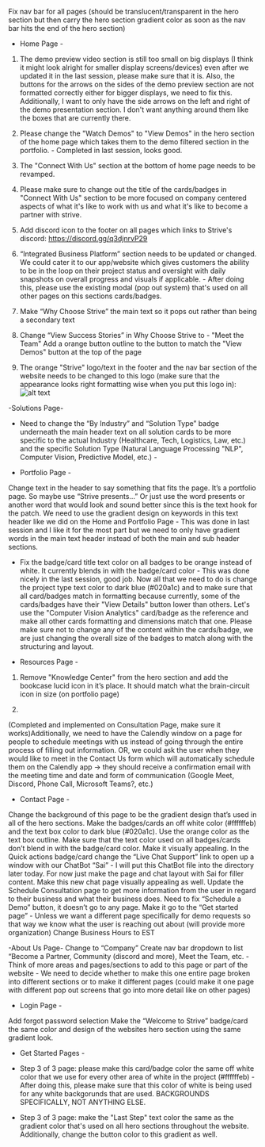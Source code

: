 Fix nav bar for all pages (should be translucent/transparent in the hero section but then carry the hero section gradient color as soon as the nav bar hits the end of the hero section)

- Home Page - 

1. The demo preview video section is still too small on big displays (I think it might look alright for smaller display screens/devices) even after we updated it in the last session, please make sure that it is. Also, the buttons for the arrows on the sides of the demo preview section are not formatted correctly either for bigger displays, we need to fix this. Additionally, I want to only have the side arrows on the left and right of the demo presentation section. I don't want anything around them like the boxes that are currently there. 

2. Please change the "Watch Demos" to "View Demos" in the hero section of the home page which takes them to the demo filtered section in the portfolio. - Completed in last session, looks good.

3. The "Connect With Us" section at the bottom of home page needs to be revamped.

5.  Please make sure to change out the title of the cards/badges in "Connect With Us" section to be more focused on company centered aspects of what it's like to work with us and what it's like to become a partner with strive. 

6. Add discord icon to the footer on all pages which links to Strive's discord: https://discord.gg/q3djnrvP29 

7. “Integrated Business Platform” section needs to be updated or changed. We could cater it to our app/website which gives customers the ability to be in the loop on their project status and oversight with daily snapshots on overall progress and visuals if applicable. - After doing this, please use the existing modal (pop out system) that's used on all other pages on this sections cards/badges.

8. Make “Why Choose Strive” the main text so it pops out rather than being a secondary text 

9. Change “View Success Stories” in Why Choose Strive to - "Meet the Team" Add a orange button outline to the button to match the "View Demos" button at the top of the page

10. The orange "Strive" logo/text in the footer and the nav bar section of the website needs to be changed to this logo (make sure that the appearance looks right formatting wise when you put this logo in):  ![alt text](STRIVE_orange_text_transparent_1500x1500.png)

-Solutions Page-

- Need to change the “By Industry” and “Solution Type” badge underneath the main header text on all solution cards to be more specific to the actual Industry (Healthcare, Tech, Logistics, Law, etc.) and the specific Solution Type (Natural Language Processing "NLP", Computer Vision, Predictive Model, etc.) - 


- Portfolio Page -

Change text in the header to say something that fits the page. It’s a portfolio page. So maybe use “Strive presents…” Or just use the word presents or another word that would look and sound better since this is the text hook for the patch. We need to use the gradient design on keywords in this text header like we did on the Home and Portfolio Page - This was done in last session and I like it for the most part but we need to only have gradient words in the main text header instead of both the main and sub header sections. 

- Fix the badge/card title text color on all badges to be orange instead of white. It currently blends in with the badge/card color - This was done nicely in the last session, good job. Now all that we need to do is change the project type text color to dark blue (#020a1c) and to make sure that all card/badges match in formatting because currently, some of the cards/badges have their "View Details" button lower than others. Let's use the "Computer Vision Analytics" card/badge as the reference and make all other cards formatting and dimensions match that one. Please make sure not to change any of the content within the cards/badge, we are just changing the overall size of the badges to match along with the structuring and layout. 

- Resources Page - 

1. Remove "Knowledge Center" from the hero section and add the bookcase lucid icon in it’s place. It should match what the brain-circuit icon in size (on portfolio page)

2.

(Completed and implemented on Consultation Page, make sure it works)Additionally, we need to have the Calendly window on a page for people to schedule meetings with us instead of going through the entire process of filling out information.
OR, we could ask the user when they would like to meet in the Contact Us form which will automatically schedule them on the Calendly app -> they should receive a confirmation email with the meeting time and date and form of communication (Google Meet, Discord, Phone Call, Microsoft Teams?, etc.)

- Contact Page - 

Change the background of this page to be the gradient design that’s used in all of the hero sections. Make the badges/cards an off white color (#ffffffeb) and the text box color to dark blue (#020a1c). Use the orange color as the text box outline. Make sure that the text color used on all badges/cards don’t blend in with the badge/card color. Make it visually appealing.
In the Quick actions badge/card change the “Live Chat Support” link to open up a window with our ChatBot “Sai” - I will put this ChatBot file into the directory later today. For now just make the page and chat layout with Sai for filler content. Make this new chat page visually appealing as well.
Update the Schedule Consultation page to get more information from the user in regard to their business and what their business does.
Need to fix “Schedule a Demo” button, it doesn’t go to any page. Make it go to the “Get started page” - Unless we want a different page specifically for demo requests so that way we know what the user is reaching out about (will provide more organization)
Change Business Hours to EST

-About Us Page-
Change to “Company”
Create nav bar dropdown to list “Become a Partner, Community (discord and more), Meet the Team, etc. - Think of more areas and pages/sections to add to this page or part of the website - We need to decide whether to make this one entire page broken into different sections or to make it different pages (could make it one page with different pop out screens that go into more detail like on other pages)

- Login Page - 

Add forgot password selection
Make the “Welcome to Strive” badge/card the same color and design of the websites hero section using the same gradient look.

- Get Started Pages - 

- Step 3 of 3 page: please make this card/badge color the same off white color that we use for every other area of white in the project (#ffffffeb) - After doing this, please make sure that this color of white is being used for any white backgorunds that are used. BACKGROUNDS SPECIFICALLY, NOT ANYTHING ELSE.

- Step 3 of 3 page: make the "Last Step" text color the same as the gradient color that's used on all hero sections throughout the website. Additionally, change the button color to this gradient as well.